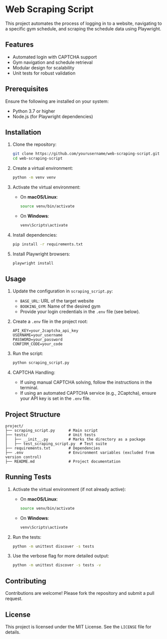 # Web Scraping Script

This project automates the process of logging in to a website, navigating to a specific gym schedule, and scraping the schedule data using Playwright.

## Features
- Automated login with CAPTCHA support
- Gym navigation and schedule retrieval
- Modular design for scalability
- Unit tests for robust validation

## Prerequisites
Ensure the following are installed on your system:
- Python 3.7 or higher
- Node.js (for Playwright dependencies)

## Installation
1. Clone the repository:
   ```bash
   git clone https://github.com/yourusername/web-scraping-script.git
   cd web-scraping-script
   ```

2. Create a virtual environment:
   ```bash
   python -m venv venv
   ```

3. Activate the virtual environment:
   - On **macOS/Linux**:
     ```bash
     source venv/bin/activate
     ```
   - On **Windows**:
     ```bash
     venv\Scripts\activate
     ```

4. Install dependencies:
   ```bash
   pip install -r requirements.txt
   ```

5. Install Playwright browsers:
   ```bash
   playwright install
   ```

## Usage
1. Update the configuration in `scraping_script.py`:
   - `BASE_URL`: URL of the target website
   - `BOOKING_GYM`: Name of the desired gym
   - Provide your login credentials in the `.env` file (see below).

2. Create a `.env` file in the project root:
   ```plaintext
   API_KEY=your_2captcha_api_key
   USERNAME=your_username
   PASSWORD=your_password
   CONFIRM_CODE=your_code
   ```

3. Run the script:
   ```bash
   python scraping_script.py
   ```

4. CAPTCHA Handling:
   - If using manual CAPTCHA solving, follow the instructions in the terminal.
   - If using an automated CAPTCHA service (e.g., 2Captcha), ensure your API key is set in the `.env` file.

## Project Structure
```
project/
├── scraping_script.py      # Main script
├── tests/                  # Unit tests
│   ├── __init__.py         # Marks the directory as a package
│   ├── test_scraping_script.py  # Test suite
├── requirements.txt        # Dependencies
├── .env                    # Environment variables (excluded from version control)
├── README.md               # Project documentation
```

## Running Tests
1. Activate the virtual environment (if not already active):
   - On **macOS/Linux**:
     ```bash
     source venv/bin/activate
     ```
   - On **Windows**:
     ```bash
     venv\Scripts\activate
     ```

2. Run the tests:
   ```bash
   python -m unittest discover -s tests
   ```

3. Use the verbose flag for more detailed output:
   ```bash
   python -m unittest discover -s tests -v
   ```

## Contributing
Contributions are welcome! Please fork the repository and submit a pull request.

## License
This project is licensed under the MIT License. See the `LICENSE` file for details.

